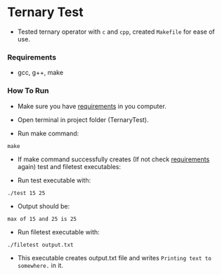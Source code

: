 # Ternary Test

- Tested ternary operator with `c` and `cpp`, created `Makefile` for ease of use.

### Requirements

- gcc, g++, make

### How To Run

- Make sure you have [requirements](#requirements) in you computer.

- Open terminal in  project folder (TernaryTest).

- Run make command:

```
make
```

- If make command successfully creates (If not check [requirements](#requirements) again) test and filetest executables:

- Run test executable with:
```
./test 15 25
```

- Output should be:
```
max of 15 and 25 is 25
```

- Run filetest executable with:
```
./filetest output.txt
```

- This executable creates output.txt file and writes `Printing text to somewhere.` in it.
